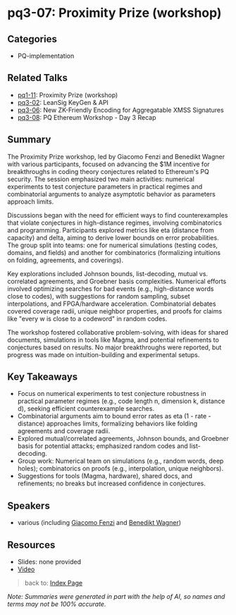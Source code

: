 # pq3-07: Proximity Prize (workshop)

## Categories
- PQ-implementation

## Related Talks
- [pq1-11](pq1-11.md): Proximity Prize (workshop)
- [pq3-02](pq3-02.md): LeanSig KeyGen & API
- [pq3-06](pq3-06.md): New ZK-Friendly Encoding for Aggregatable XMSS Signatures
- [pq3-08](pq3-08.md): PQ Ethereum Workshop - Day 3 Recap

## Summary
The Proximity Prize workshop, led by Giacomo Fenzi and Benedikt Wagner with various participants, focused on advancing the $1M incentive for breakthroughs in coding theory conjectures related to Ethereum's PQ security. The session emphasized two main activities: numerical experiments to test conjecture parameters in practical regimes and combinatorial arguments to analyze asymptotic behavior as parameters approach limits.

Discussions began with the need for efficient ways to find counterexamples that violate conjectures in high-distance regimes, involving combinatorics and programming. Participants explored metrics like eta (distance from capacity) and delta, aiming to derive lower bounds on error probabilities. The group split into teams: one for numerical simulations (testing codes, domains, and fields) and another for combinatorics (formalizing intuitions on folding, agreements, and coverings).

Key explorations included Johnson bounds, list-decoding, mutual vs. correlated agreements, and Groebner basis complexities. Numerical efforts involved optimizing searches for bad events (e.g., high-distance words close to codes), with suggestions for random sampling, subset interpolations, and FPGA/hardware acceleration. Combinatorial debates covered coverage radii, unique neighbor properties, and proofs for claims like "every w is close to a codeword" in random codes.

The workshop fostered collaborative problem-solving, with ideas for shared documents, simulations in tools like Magma, and potential refinements to conjectures based on results. No major breakthroughs were reported, but progress was made on intuition-building and experimental setups.

## Key Takeaways
- Focus on numerical experiments to test conjecture robustness in practical parameter regimes (e.g., code length n, dimension k, distance d), seeking efficient counterexample searches.
- Combinatorial arguments aim to bound error rates as eta (1 - rate - distance) approaches limits, formalizing behaviors like folding agreements and coverage radii.
- Explored mutual/correlated agreements, Johnson bounds, and Groebner basis for potential attacks; emphasized random codes and list-decoding.
- Group work: Numerical team on simulations (e.g., random words, deep holes); combinatorics on proofs (e.g., interpolation, unique neighbors).
- Suggestions for tools (Magma, hardware), shared docs, and refinements; no breaks but increased confidence in conjectures.

## Speakers
- various (including [Giacomo Fenzi](https://x.com/GiacomoFenzi) and [Benedikt Wagner](https://x.com/benedikt_wagner))

## Resources
- Slides: none provided
- [Video](https://youtu.be/p4C-yIRbvTA)

> back to: [Index Page](index.md)

*Note: Summaries were generated in part with the help of AI, so names and terms may not be 100% accurate.*